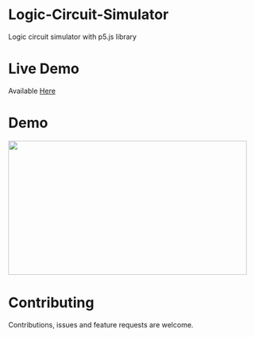 # Logic-Circuit-Simulator

Logic circuit simulator with p5.js library

# Live Demo

Available [Here](https://saliherdemk.github.io/Logic-Circuit-Simulator/)

# Demo

<img src="https://github.com/saliherdemk/Logic-Circuit-Simulator/blob/master/img/demos/demo.gif" width="480" height="270">

# Contributing

Contributions, issues and feature requests are welcome.

